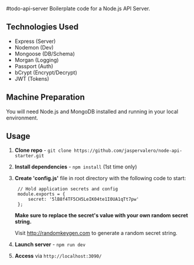 #todo-api-server
Boilerplate code for a Node.js API Server.

## Technologies Used
* Express (Server)
* Nodemon (Dev)
* Mongoose (DB/Schema)
* Morgan (Logging)
* Passport (Auth)
* bCrypt (Encrypt/Decrypt)
* JWT (Tokens)

## Machine Preparation
You will need Node.js and MongoDB installed and running in your local environment.

## Usage
1. **Clone repo** - `git clone https://github.com/jaspervalero/node-api-starter.git`
2. **Install dependencies** - `npm install` (1st time only)
3. **Create 'config.js'** file in root directory with the following code to start:

        // Hold application secrets and config
        module.exports = {
            secret: '5lB8f4TF5CH5LeIK04te1I0UA1qTt7pw'
        };

    **Make sure to replace the secret's value with your own random secret string.**

    Visit http://randomkeygen.com to generate a random secret string.
4. **Launch server** - `npm run dev`
5. **Access** via `http://localhost:3090/`
